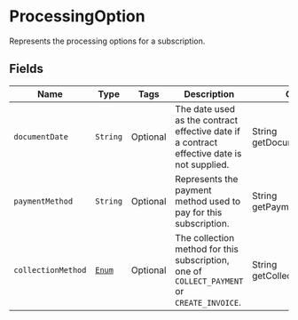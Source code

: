 # ProcessingOption

Represents the processing options for a subscription.

## Fields

| Name | Type | Tags | Description | Getter |
|  --- | --- | --- | --- | --- |
| `documentDate` | `String` | Optional | The date used as the contract effective date if a contract effective date is not supplied. | String getDocumentDate() |
| `paymentMethod` | `String` | Optional | Represents the payment method used to pay for this subscription. | String getPaymentMethod() |
| `collectionMethod` | [`Enum`](collect-method.md) | Optional | The collection method for this subscription, one of `COLLECT_PAYMENT` or `CREATE_INVOICE`. | String getCollectionMethod() |
